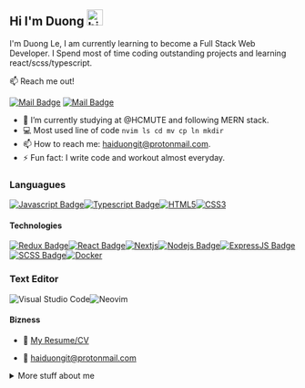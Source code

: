 ## Hi I'm Duong <img src="https://user-images.githubusercontent.com/1303154/88677602-1635ba80-d120-11ea-84d8-d263ba5fc3c0.gif" width="28px" alt="hi">

I'm Duong Le, I am currently learning to become a Full Stack Web Developer. I Spend most of time coding outstanding projects and learning react/scss/typescript.

:mailbox: Reach me out!

[![Mail Badge](https://img.shields.io/badge/-DuongLe-c0392b?style=flat&labelColor=c0392b&logo=gmail&logoColor=white)](mailto:songji2k@gmail.com)
[![Mail Badge](https://img.shields.io/badge/haiduongit-8B89CC?style=for-the-badge&logo=protonmail&logoColor=white)](mailto:haiduongit@protonmail.com)

<!-- TODO: Add last video link -->

- 🔭 I’m currently studying at @HCMUTE and following MERN stack.
- :computer: Most used line of code `nvim ls cd mv cp ln mkdir`
- 📫 How to reach me: haiduongit@protonmail.com.
- ⚡ Fun fact: I write code and workout almost everyday.

### Languagues

[![Javascript Badge](https://img.shields.io/badge/-Javascript-F0DB4F?style=for-the-badge&labelColor=black&logo=javascript&logoColor=F0DB4F)](#)[![Typescript Badge](https://img.shields.io/badge/-Typescript-007acc?style=for-the-badge&labelColor=black&logo=typescript&logoColor=007acc)](#)[![HTML5](https://img.shields.io/badge/html5-%23E34F26.svg?style=for-the-badge&logo=html5&logoColor=white)](#)[![CSS3](https://img.shields.io/badge/css3-%231572B6.svg?style=for-the-badge&logo=css3&logoColor=white)](#)

#### Technologies

<!-- TODO: Make technologies links takes you to repositories -->

[![Redux Badge](https://img.shields.io/badge/Redux-593D88?style=for-the-badge&logo=redux&logoColor=white)](#)[![React Badge](https://img.shields.io/badge/-React-61DBFB?style=for-the-badge&labelColor=black&logo=react&logoColor=61DBFB)](#)[![Nextjs](https://img.shields.io/badge/next.js-fff?style=for-the-badge&logo=nextdotjs&logoColor=000&labelColor=fff&color=000)](#)[![Nodejs Badge](https://img.shields.io/badge/-Nodejs-3C873A?style=for-the-badge&labelColor=black&logo=node.js&logoColor=3C873A)](#)[![ExpressJS Badge](https://img.shields.io/badge/Express.js-404D59?style=for-the-badge)](#)[![SCSS Badge](https://img.shields.io/badge/Scss-CC6699?style=for-the-badge&logo=sass&logoColor=white)](#)[![Docker](https://img.shields.io/badge/docker-%230db7ed.svg?style=for-the-badge&logo=docker&logoColor=white)](#)

### Text Editor

![Visual Studio Code](https://img.shields.io/badge/Visual%20Studio%20Code-0078d7.svg?style=for-the-badge&logo=visual-studio-code&logoColor=white)![Neovim](https://img.shields.io/badge/Neovim-43a047.svg?style=for-the-badge&logo=neovim&logoColor=43a047&labelColor=fff&color=43a047)

#### Bizness

- :paperclip: [My Resume/CV](https://github.com/nomorechokedboy/nomorechokedboy/blob/master/resumes/Resume-v1.0.pdf)

- :email: haiduongit@protonmail.com

<details>
<summary>
  More stuff about me
</summary>

<br >

#### Coding Stats

<!--START_SECTION:waka-->

```text
TypeScript   32 hrs 5 mins   ███████████████░░░░░░░░░░   59.96 %
SCSS         9 hrs 25 mins   ████▒░░░░░░░░░░░░░░░░░░░░   17.60 %
CSS          4 hrs 38 mins   ██░░░░░░░░░░░░░░░░░░░░░░░   08.66 %
Dart         3 hrs 13 mins   █▓░░░░░░░░░░░░░░░░░░░░░░░   06.02 %
JavaScript   1 hr 53 mins    █░░░░░░░░░░░░░░░░░░░░░░░░   03.53 %
YAML         47 mins         ▒░░░░░░░░░░░░░░░░░░░░░░░░   01.47 %
```

<!--END_SECTION:waka-->

</details>
